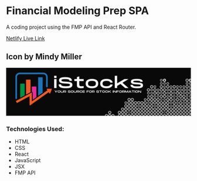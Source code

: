 # Financial Modeling Prep SPA
A coding project using the FMP API and React Router.

[Netlify Live Link](https://peppy-semolina-99bbce.netlify.app/)

## Icon by Mindy Miller
![icon](/public/stock-app-icon-mindy.png)


### Technologies Used:
- HTML
- CSS
- React
- JavaScript
- JSX
- FMP API
